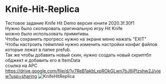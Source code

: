 # Knife-Hit-Replica
Тестовое задание Knife Hit Demo версия юнити 2020.3f.30f1 <br>
Нужно было скопировать оригинальную игру Hit Knife <br>
можно было использовать примитивы. <br>
Чтобы сохранить прогресс нужно на экране меню нажать "EXIT" <br>
Чтобы настроить геймплей нужно изменить настройки конфиг файлов которые лежат в папке prefub.<br>
Так же чтобы добавить новый скин, нужно создать новый скриптбл обджект и добавить его в ItemData <br>
ссылка на APC https://drive.google.com/file/d/1y7ReB1akbLxpROkGLwn7bJ6jPlzshw2J/view?usp=sharing
![KnifeHitReplica](https://user-images.githubusercontent.com/28998924/160867274-b67db3c9-ee4b-40b8-890e-f6d69f9450f8.gif)
